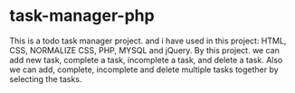 # task-manager-php

This is a todo task manager project. and i have used in this project: HTML, CSS, NORMALIZE CSS, PHP, MYSQL and jQuery. 
By this project. we can add new task, complete a task, incomplete a task, and delete a task.
Also we can add, complete, incomplete and delete multiple tasks together by selecting the tasks.
